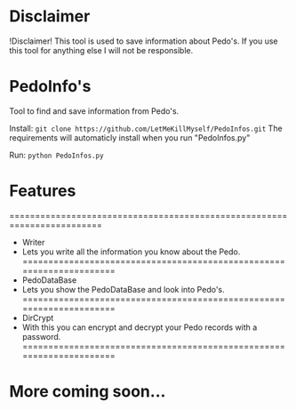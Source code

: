 # Disclaimer
!Disclaimer! This tool is used to save information about Pedo's.
If you use this tool for anything else I will not be responsible.

# PedoInfo's
Tool to find and save information from Pedo's.

Install:
```git clone https://github.com/LetMeKillMyself/PedoInfos.git```
The requirements will automaticly install when you run "PedoInfos.py"

Run:
```python PedoInfos.py```

# Features
========================================================================
- Writer
 - Lets you write all the information you know about the Pedo.
=====================================================================
- PedoDataBase
 - Lets you show the PedoDataBase and look into Pedo's.
=====================================================================
- DirCrypt
 - With this you can encrypt and decrypt your Pedo records with a password.
=====================================================================

# More coming soon...
